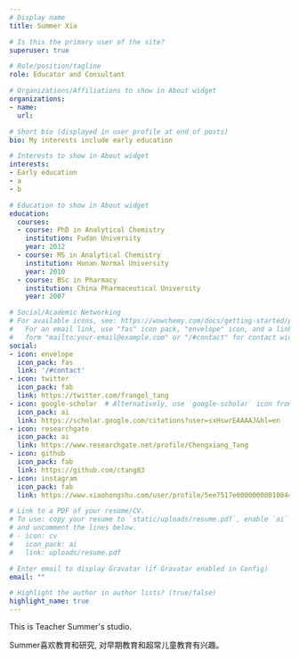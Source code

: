 ```yaml
---
# Display name
title: Summer Xia

# Is this the primary user of the site?
superuser: true

# Role/position/tagline
role: Educator and Consultant 

# Organizations/Affiliations to show in About widget
organizations:
- name: 
  url: 

# Short bio (displayed in user profile at end of posts)
bio: My interests include early education

# Interests to show in About widget
interests:
- Early education
- a 
- b 

# Education to show in About widget
education:
  courses:
  - course: PhD in Analytical Chemistry
    institution: Fudan University
    year: 2012
  - course: MS in Analytical Chemistry
    institution: Hunan Normal University
    year: 2010
  - course: BSc in Pharmacy 
    institution: China Pharmaceutical University
    year: 2007

# Social/Academic Networking
# For available icons, see: https://wowchemy.com/docs/getting-started/page-builder/#icons
#   For an email link, use "fas" icon pack, "envelope" icon, and a link in the
#   form "mailto:your-email@example.com" or "/#contact" for contact widget.
social:
- icon: envelope
  icon_pack: fas
  link: '/#contact'
- icon: twitter
  icon_pack: fab
  link: https://twitter.com/frangel_tang
- icon: google-scholar  # Alternatively, use `google-scholar` icon from `ai` icon pack
  icon_pack: ai
  link: https://scholar.google.com/citations?user=sxHswrEAAAAJ&hl=en
- icon: researchgate  
  icon_pack: ai
  link: https://www.researchgate.net/profile/Chengxiang_Tang
- icon: github
  icon_pack: fab
  link: https://github.com/ctang83
- icon: instagram
  icon_pack: fab
  link: https://www.xiaohongshu.com/user/profile/5ee7517e000000000100448f

# Link to a PDF of your resume/CV.
# To use: copy your resume to `static/uploads/resume.pdf`, enable `ai` icons in `params.toml`, 
# and uncomment the lines below.
# - icon: cv
#   icon_pack: ai
#   link: uploads/resume.pdf

# Enter email to display Gravatar (if Gravatar enabled in Config)
email: ""

# Highlight the author in author lists? (true/false)
highlight_name: true
---
```


This is Teacher Summer's studio. 

Summer喜欢教育和研究, 对早期教育和超常儿童教育有兴趣。

